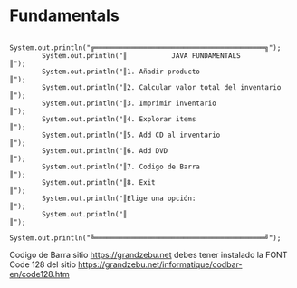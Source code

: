 # Fundamentals

    	System.out.println("╔══════════════════════════════════════════╗");
        	System.out.println("║           JAVA FUNDAMENTALS              ║");
    	    System.out.println("║1. Añadir producto                        ║");
    	    System.out.println("║2. Calcular valor total del inventario    ║");
    	    System.out.println("║3. Imprimir inventario                    ║");
    	    System.out.println("║4. Explorar items                         ║");
    	    System.out.println("║5. Add CD al inventario                   ║");
    	    System.out.println("║6. Add DVD                                ║");
    	    System.out.println("║7. Codigo de Barra                        ║");
    	    System.out.println("║8. Exit                                   ║");
    	    System.out.println("║Elige una opción:                         ║");
    	    System.out.println("║                                          ║");
    	    System.out.println("╚══════════════════════════════════════════╝");


Codigo de Barra sitio  https://grandzebu.net debes tener instalado la FONT  Code 128 del sitio https://grandzebu.net/informatique/codbar-en/code128.htm
